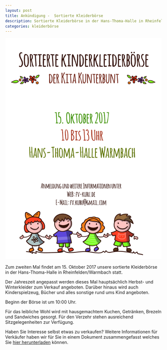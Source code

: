 ```yaml
---
layout: post
title: Ankündigung -  Sortierte Kleiderbörse
description: Sortierte Kleiderbörse in der Hans-Thoma-Halle in Rheinfelden/Warmbach am 15. Oktober 2017.
categories: kleiderbörse
---
```


![Flyer der Kleiderbörse](/images/flyer-boerse-herbst-2017.jpg "Flyer der Kleiderbörse")

Zum zweiten Mal findet am 15. Oktober 2017 unsere sortierte Kleiderbörse in der Hans-Thoma-Halle in Rheinfelden/Warmbach statt.

Der Jahreszeit angepasst werden dieses Mal hauptsächlich Herbst- und Winterkleider zum Verkauf angeboten. Darüber hinaus wird auch Kinderspielzeug, Bücher und alles sonstige rund ums Kind angeboten.

Beginn der Börse ist um 10:00 Uhr.

Für das leibliche Wohl wird mit hausgemachtem Kuchen, Getränken, Brezeln und Sandwiches gesorgt. Für den Verzehr stehen ausreichend Sitzgelegenheiten zur Verfügung.

Haben Sie Interesse selbst etwas zu verkaufen?
Weitere Informationen für Verkäufer haben wir für Sie in einem Dokument zusammengefasst welches Sie [hier herunterladen](/docs/Kleiderboerse_Teilnehmerinfo.pdf) können.
